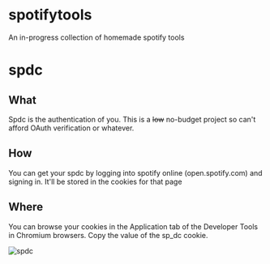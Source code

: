 # spotifytools
An in-progress collection of homemade spotify tools


# spdc
## What
Spdc is the authentication of you. This is a ~~low~~ no-budget project so can't afford OAuth verification or whatever.

## How
You can get your spdc by logging into spotify online (open.spotify.com) and signing in.
It'll be stored in the cookies for that page

## Where
You can browse your cookies in the Application tab of the Developer Tools in Chromium browsers.
Copy the value of the sp_dc cookie.

![spdc](https://user-images.githubusercontent.com/31204774/120097003-a1814180-c171-11eb-94b8-e7a512d88d17.png)
